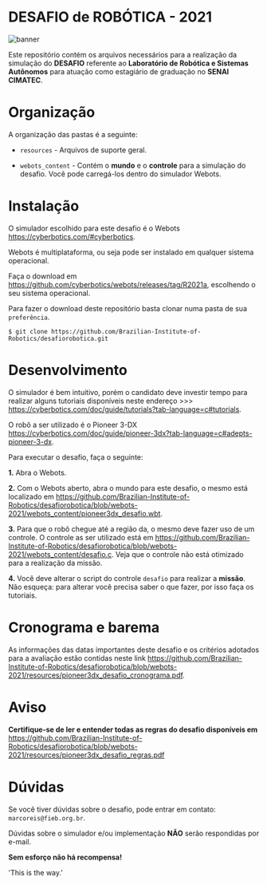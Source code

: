 # DESAFIO de ROBÓTICA - 2021

![banner](https://github.com/Brazilian-Institute-of-Robotics/desafiorobotica/blob/webots-2021/resources/banner.png)

Este repositório contém os arquivos necessários para a realização da simulação do **DESAFIO** referente ao **Laboratório de Robótica e Sistemas Autônomos** para atuação como estagiário de graduação no **SENAI CIMATEC**.

# Organização

A organização das pastas é a seguinte:

- `resources` - Arquivos de suporte geral.

- `webots_content` - Contém o **mundo** e o **controle** para a simulação do desafio. Você pode carregá-los dentro do simulador Webots.

# Instalação

O simulador escolhido para este desafio é o Webots <https://cyberbotics.com/#cyberbotics>.

Webots é multiplataforma, ou seja pode ser instalado em qualquer sistema operacional.

Faça o download em <https://github.com/cyberbotics/webots/releases/tag/R2021a>, escolhendo o seu sistema operacional.

Para fazer o download deste repositório basta clonar numa pasta de sua `preferência`.

```
$ git clone https://github.com/Brazilian-Institute-of-Robotics/desafiorobotica.git
``` 

# Desenvolvimento

O simulador é bem intuitivo, porém o candidato deve investir tempo para realizar alguns tutoriais disponíveis neste endereço >>> <https://cyberbotics.com/doc/guide/tutorials?tab-language=c#tutorials>.

O robô a ser utilizado é o Pioneer 3-DX <https://cyberbotics.com/doc/guide/pioneer-3dx?tab-language=c#adepts-pioneer-3-dx>.

Para executar o desafio, faça o seguinte:

**1.** Abra o Webots.

**2.** Com o Webots aberto, abra o mundo para este desafio, o mesmo está localizado em <https://github.com/Brazilian-Institute-of-Robotics/desafiorobotica/blob/webots-2021/webots_content/pioneer3dx_desafio.wbt>.
  
**3.** Para que o robô chegue até a região da, o mesmo deve fazer uso de um controle. O controle as ser utilizado está em <https://github.com/Brazilian-Institute-of-Robotics/desafiorobotica/blob/webots-2021/webots_content/desafio.c>. Veja que o controle não está otimizado para a realização da missão.

**4.** Você deve alterar o script do controle `desafio` para realizar a **missão**. Não esqueça: para alterar você precisa saber o que fazer, por isso faça os tutoriais.

# Cronograma e barema

As informações das datas importantes deste desafio e os critérios adotados para a avaliação estão contidas neste link <https://github.com/Brazilian-Institute-of-Robotics/desafiorobotica/blob/webots-2021/resources/pioneer3dx_desafio_cronograma.pdf>.

# Aviso

**Certifique-se de ler e entender todas as regras do desafio disponíveis em** <https://github.com/Brazilian-Institute-of-Robotics/desafiorobotica/blob/webots-2021/resources/pioneer3dx_desafio_regras.pdf>


# Dúvidas

Se você tiver dúvidas sobre o desafio, pode entrar em contato: `marcoreis@fieb.org.br`.

Dúvidas sobre o simulador e/ou implementação **NÃO** serão respondidas por e-mail.


**Sem esforço não há recompensa!**

'This is the way.'
